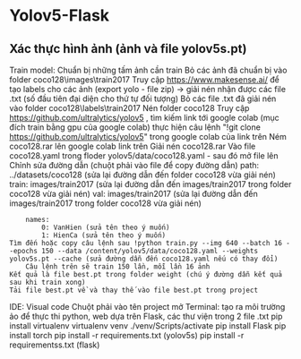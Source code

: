 # Yolov5-Flask
Xác thực hình ảnh (ảnh và file yolov5s.pt)
-------------------------------------------------

Train model:
	Chuẩn bị những tấm ảnh cần train
	Bỏ các ảnh đã chuẩn bị vào folder coco128\images\train2017
	Truy cập https://www.makesense.ai/ để tạo labels cho các ảnh (export yolo - file zip) -> giải nén nhận được các file .txt (số đầu tiên đại diện cho thứ tự đối tượng)
	Bỏ các file .txt đã giải nén vào folder coco128\labels\train2017
	Nén folder coco128
	Truy cập https://github.com/ultralytics/yolov5 , tìm kiếm link tới google colab (mục đích train bằng gpu của google colab)
	thực hiện câu lệnh "!git clone https://github.com/ultralytics/yolov5" trong google colab của link trên
	Ném coco128.rar lên google colab link trên
	Giải nén coco128.rar 
	Vào file coco128.yaml trong floder yolov5/data/coco128.yaml - sau đó mở file lên
	Chỉnh sửa đường dẫn (chuột phải vào file để copy đường dẫn)
		path: ../datasets/coco128 (sửa lại đường dẫn đến folder coco128 vừa giải nén)
		train: images/train2017  (sửa lại đường dẫn đến images/train2017 trong folder coco128 vừa giải nén)
		val: images/train2017 	(sửa lại đường dẫn đến images/train2017 trong folder coco128 vừa giải nén)
		
		names:
  			0: VanHien (sửa tên theo ý muốn)
  			1: HienCa (sửa tên theo ý muốn)
	Tìm đến hoặc copy câu lệnh sau !python train.py --img 640 --batch 16 --epochs 150 --data /content/yolov5/data/coco128.yaml --weights yolov5s.pt --cache (sửa đường dẫn đến coco128.yaml nếu có thay đổi)
		Câu lệnh trên sẽ train 150 lần, mỗi lần 16 ảnh 
	Kết quả là file best.pt trong folder weight (chú ý đường dẫn kết quả sau khi train xong)
	Tải file best.pt về và thay thế vào file best.pt trong project
		
IDE: Visual code
Chuột phải vào tên project mở Terminal: tạo ra môi trường ảo để thực thi python, web dựa trên Flask, các thư viện trong 2 file .txt
	pip install virtualenv
	virtualenv venv
	./venv/Scripts/activate
	pip install Flask
	pip install torch
	pip install -r requirements.txt (yolov5s)
	pip install -r requirementss.txt (flask)
